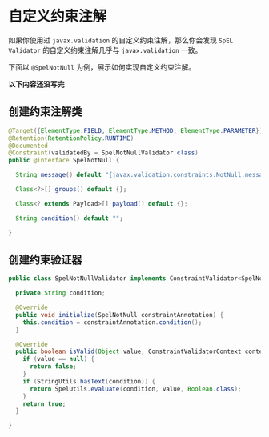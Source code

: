 # 自定义约束注解

如果你使用过 `javax.validation` 的自定义约束注解，那么你会发现 `SpEL Validator` 的自定义约束注解几乎与 `javax.validation`
一致。

下面以 `@SpelNotNull` 为例，展示如何实现自定义约束注解。

**以下内容还没写完**

## 创建约束注解类

```java
@Target({ElementType.FIELD, ElementType.METHOD, ElementType.PARAMETER})
@Retention(RetentionPolicy.RUNTIME)
@Documented
@Constraint(validatedBy = SpelNotNullValidator.class)
public @interface SpelNotNull {

  String message() default "{javax.validation.constraints.NotNull.message}";

  Class<?>[] groups() default {};

  Class<? extends Payload>[] payload() default {};

  String condition() default "";

}
```

## 创建约束验证器

```java
public class SpelNotNullValidator implements ConstraintValidator<SpelNotNull, Object> {

  private String condition;

  @Override
  public void initialize(SpelNotNull constraintAnnotation) {
    this.condition = constraintAnnotation.condition();
  }

  @Override
  public boolean isValid(Object value, ConstraintValidatorContext context) {
    if (value == null) {
      return false;
    }
    if (StringUtils.hasText(condition)) {
      return SpelUtils.evaluate(condition, value, Boolean.class);
    }
    return true;
  }

}
```
